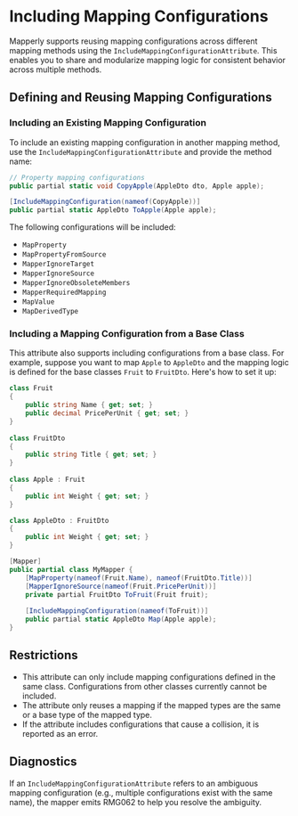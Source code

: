 ﻿---
sidebar_position: 17
description: Including Mapping Configurations
---

# Including Mapping Configurations

Mapperly supports reusing mapping configurations across different mapping methods using the
`IncludeMappingConfigurationAttribute`. This enables you to share and modularize mapping logic for consistent
behavior across multiple methods.

## Defining and Reusing Mapping Configurations

### Including an Existing Mapping Configuration

To include an existing mapping configuration in another mapping method, use the `IncludeMappingConfigurationAttribute`
and provide the method name:

```csharp
// Property mapping configurations
public partial static void CopyApple(AppleDto dto, Apple apple);

[IncludeMappingConfiguration(nameof(CopyApple))] 
public partial static AppleDto ToApple(Apple apple);
```

The following configurations will be included:
- `MapProperty`
- `MapPropertyFromSource`
- `MapperIgnoreTarget`
- `MapperIgnoreSource`
- `MapperIgnoreObsoleteMembers`
- `MapperRequiredMapping`
- `MapValue`
- `MapDerivedType`

### Including a Mapping Configuration from a Base Class

This attribute also supports including configurations from a base class. For example, suppose you want to map
`Apple` to `AppleDto` and the mapping logic is defined for the base classes `Fruit` to `FruitDto`.
Here's how to set it up:


```csharp
class Fruit 
{
    public string Name { get; set; }
    public decimal PricePerUnit { get; set; }
} 
    
class FruitDto 
{
    public string Title { get; set; }
}
    
class Apple : Fruit 
{
    public int Weight { get; set; }
} 

class AppleDto : FruitDto 
{
    public int Weight { get; set; }
}

[Mapper]
public partial class MyMapper {
    [MapProperty(nameof(Fruit.Name), nameof(FruitDto.Title))]
    [MapperIgnoreSource(nameof(Fruit.PricePerUnit))] 
    private partial FruitDto ToFruit(Fruit fruit);
    
    [IncludeMappingConfiguration(nameof(ToFruit))]
    public partial static AppleDto Map(Apple apple);
}
```

## Restrictions

- This attribute can only include mapping configurations defined in the same class. Configurations from other classes currently cannot be included.
- The attribute only reuses a mapping if the mapped types are the same or a base type of the mapped type.
- If the attribute includes configurations that cause a collision, it is reported as an error.

## Diagnostics

If an `IncludeMappingConfigurationAttribute` refers to an ambiguous mapping configuration (e.g., multiple
configurations exist with the same name), the mapper emits RMG062 to help you resolve the ambiguity.
